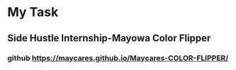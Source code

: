 # My Task
## Side Hustle Internship-Mayowa Color Flipper
### github https://maycares.github.io/Maycares-COLOR-FLIPPER/
